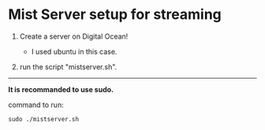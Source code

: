 
# Mist Server setup for streaming


1. Create a server on Digital Ocean!
    - I used ubuntu in this case.

2. run the script "mistserver.sh".
***
**It is recommanded to use sudo.**

command to run: 

`sudo ./mistserver.sh`
